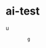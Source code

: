   # ai-test 
  u
 
            g   
 

  
                     
                         
            
                     
     
     
 
 
 
